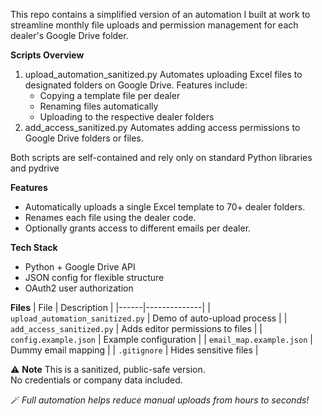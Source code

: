 This repo contains a simplified version of an automation I built at work to streamline monthly file uploads and permission management for each dealer's Google Drive folder.

**Scripts Overview**
1. upload_automation_sanitized.py
    Automates uploading Excel files to designated folders on Google Drive. Features include:
     - Copying a template file per dealer
     - Renaming files automatically
     - Uploading to the respective dealer folders
2. add_access_sanitized.py
    Automates adding access permissions to Google Drive folders or files.

Both scripts are self-contained and rely only on standard Python libraries and pydrive

**Features**
- Automatically uploads a single Excel template to 70+ dealer folders.
- Renames each file using the dealer code.
- Optionally grants access to different emails per dealer.

**Tech Stack**
- Python + Google Drive API
- JSON config for flexible structure
- OAuth2 user authorization

**Files**
| File | Description |
|------|--------------|
| `upload_automation_sanitized.py` | Demo of auto-upload process |
| `add_access_sanitized.py` | Adds editor permissions to files |
| `config.example.json` | Example configuration |
| `email_map.example.json` | Dummy email mapping |
| `.gitignore` | Hides sensitive files |

⚠️ **Note**
This is a sanitized, public-safe version.  
No credentials or company data included.  

🪄 *Full automation helps reduce manual uploads from hours to seconds!*
